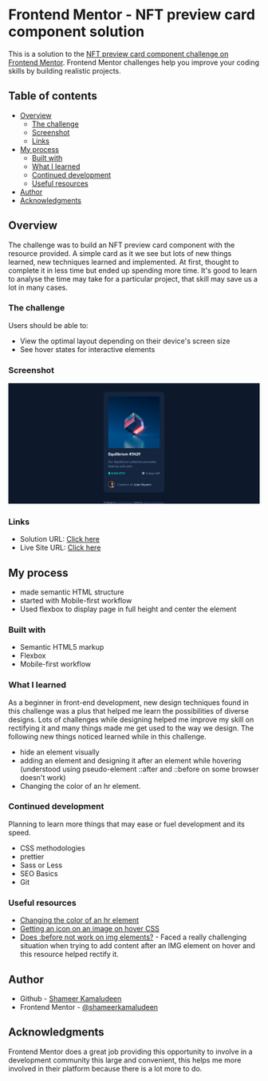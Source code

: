 # Frontend Mentor - NFT preview card component solution

This is a solution to the [NFT preview card component challenge on Frontend Mentor](https://www.frontendmentor.io/challenges/nft-preview-card-component-SbdUL_w0U). Frontend Mentor challenges help you improve your coding skills by building realistic projects. 

## Table of contents

- [Overview](#overview)
  - [The challenge](#the-challenge)
  - [Screenshot](#screenshot)
  - [Links](#links)
- [My process](#my-process)
  - [Built with](#built-with)
  - [What I learned](#what-i-learned)
  - [Continued development](#continued-development)
  - [Useful resources](#useful-resources)
- [Author](#author)
- [Acknowledgments](#acknowledgments)

## Overview

The challenge was to build an NFT preview card component with the resource provided. A simple card as it we see but lots of new things learned, new techniques learned and implemented. At first, thought to complete it in less time but ended up spending more time. It's good to learn to analyse the time may take for a particular project, that skill may save us a lot in many cases.

### The challenge

Users should be able to:

- View the optimal layout depending on their device's screen size
- See hover states for interactive elements

### Screenshot

![](./screenshot.png)

### Links

- Solution URL: [Click here](https://github.com/shameerkamaludeen/nft-preview-card-component)
- Live Site URL: [Click here](https://shameerkamaludeen.github.io/nft-preview-card-component/)

## My process
- made semantic HTML structure
- started with Mobile-first workflow
- Used flexbox to display page in full height and center the element

### Built with

- Semantic HTML5 markup
- Flexbox
- Mobile-first workflow

### What I learned

As a beginner in front-end development, new design techniques found in this challenge was a plus that helped me learn the possibilities of diverse designs. Lots of challenges while designing helped me improve my skill on rectifying it and many things made me get used to the way we design. The following new things noticed learned while in this challenge.    
- hide an element visually
- adding an element and designing it after an element while hovering (understood using pseudo-element ::after and ::before on some browser doesn't work)
- Changing the color of an hr element.

### Continued development

Planning to learn more things that may ease or fuel development and its speed.
- CSS methodologies
- prettier
- Sass or Less
- SEO Basics
- Git

### Useful resources

- [Changing the color of an hr element](https://stackoverflow.com/q/6382023/3877538)
- [Getting an icon on an image on hover CSS](https://stackoverflow.com/q/49630856/3877538)
- [Does :before not work on img elements?](https://stackoverflow.com/q/5843035/3877538) - Faced a really challenging situation when trying to add content after an IMG element on hover and this resource helped rectify it.

## Author

- Github - [Shameer Kamaludeen](https://github.com/shameerkamaludeen)
- Frontend Mentor - [@shameerkamaludeen](https://www.frontendmentor.io/profile/shameerkamaludeen)

## Acknowledgments
Frontend Mentor does a great job providing this opportunity to involve in a development community this large and convenient, this helps me more involved in their platform because there is a lot more to do.
